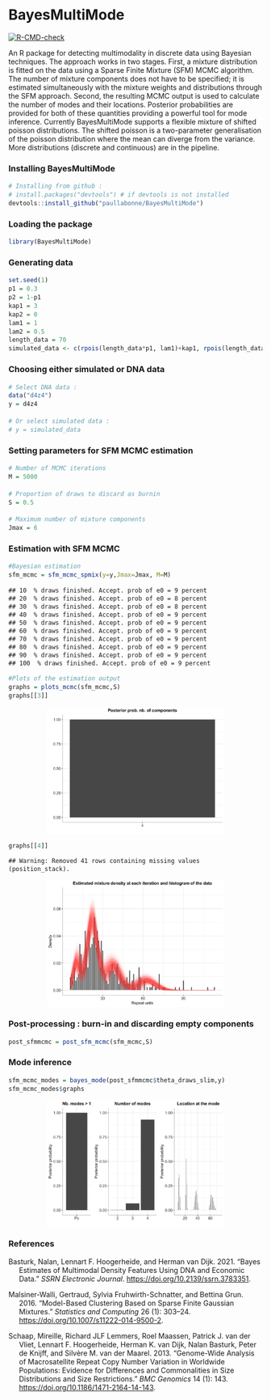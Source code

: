 BayesMultiMode
================

<!-- badges: start -->

[![R-CMD-check](https://github.com/paullabonne/BayesMultiMode/actions/workflows/R-CMD-check.yaml/badge.svg)](https://github.com/paullabonne/BayesMultiMode/actions/workflows/R-CMD-check.yaml)
<!-- badges: end -->

An R package for detecting multimodality in discrete data using Bayesian
techniques. The approach works in two stages. First, a mixture
distribution is fitted on the data using a Sparse Finite Mixture (SFM)
MCMC algorithm. The number of mixture components does not have to be
specified; it is estimated simultaneously with the mixture weights and
distributions through the SFM approach. Second, the resulting MCMC
output is used to calculate the number of modes and their locations.
Posterior probabilities are provided for both of these quantities
providing a powerful tool for mode inference. Currently BayesMultiMode
supports a flexible mixture of shifted poisson distributions. The
shifted poisson is a two-parameter generalisation of the poisson
distribution where the mean can diverge from the variance. More
distributions (discrete and continuous) are in the pipeline.

### Installing BayesMultiMode

``` r
# Installing from github :
# install.packages("devtools") # if devtools is not installed 
devtools::install_github("paullabonne/BayesMultiMode")
```

### Loading the package

``` r
library(BayesMultiMode)
```

### Generating data

``` r
set.seed(1)
p1 = 0.3
p2 = 1-p1
kap1 = 3
kap2 = 0
lam1 = 1
lam2 = 0.5
length_data = 70
simulated_data <- c(rpois(length_data*p1, lam1)+kap1, rpois(length_data*p2, lam2)+kap2)
```

### Choosing either simulated or DNA data

``` r
# Select DNA data :
data("d4z4")
y = d4z4

# Or select simulated data :
# y = simulated_data
```

### Setting parameters for SFM MCMC estimation

``` r
# Number of MCMC iterations 
M = 5000 

# Proportion of draws to discard as burnin
S = 0.5 

# Maximum number of mixture components 
Jmax = 6
```

### Estimation with SFM MCMC

``` r
#Bayesian estimation
sfm_mcmc = sfm_mcmc_spmix(y=y,Jmax=Jmax, M=M)
```

    ## 10  % draws finished. Accept. prob of e0 = 9 percent
    ## 20  % draws finished. Accept. prob of e0 = 8 percent
    ## 30  % draws finished. Accept. prob of e0 = 8 percent
    ## 40  % draws finished. Accept. prob of e0 = 9 percent
    ## 50  % draws finished. Accept. prob of e0 = 9 percent
    ## 60  % draws finished. Accept. prob of e0 = 9 percent
    ## 70  % draws finished. Accept. prob of e0 = 9 percent
    ## 80  % draws finished. Accept. prob of e0 = 9 percent
    ## 90  % draws finished. Accept. prob of e0 = 9 percent
    ## 100  % draws finished. Accept. prob of e0 = 9 percent

``` r
#Plots of the estimation output
graphs = plots_mcmc(sfm_mcmc,S)
graphs[[3]]
```

<img src="README_files/figure-gfm/unnamed-chunk-6-1.png" width="70%" style="display: block; margin: auto;" />

``` r
graphs[[4]]
```

    ## Warning: Removed 41 rows containing missing values (position_stack).

<img src="README_files/figure-gfm/unnamed-chunk-6-2.png" width="70%" style="display: block; margin: auto;" />

### Post-processing : burn-in and discarding empty components

``` r
post_sfmmcmc = post_sfm_mcmc(sfm_mcmc,S)
```

### Mode inference

``` r
sfm_mcmc_modes = bayes_mode(post_sfmmcmc$theta_draws_slim,y)
sfm_mcmc_modes$graphs
```

<img src="README_files/figure-gfm/unnamed-chunk-8-1.png" width="70%" style="display: block; margin: auto;" />

### References

<div id="refs" class="references csl-bib-body hanging-indent">

<div id="ref-basturk_bayes_2021" class="csl-entry">

Basturk, Nalan, Lennart F. Hoogerheide, and Herman van Dijk. 2021.
“Bayes Estimates of Multimodal Density Features Using DNA and Economic
Data.” *SSRN Electronic Journal*.
<https://doi.org/10.2139/ssrn.3783351>.

</div>

<div id="ref-malsiner-walli_model-based_2016" class="csl-entry">

Malsiner-Walli, Gertraud, Sylvia Fruhwirth-Schnatter, and Bettina Grun.
2016. “Model-Based Clustering Based on Sparse Finite Gaussian Mixtures.”
*Statistics and Computing* 26 (1): 303–24.
<https://doi.org/10.1007/s11222-014-9500-2>.

</div>

<div id="ref-schaap_genome-wide_2013" class="csl-entry">

Schaap, Mireille, Richard JLF Lemmers, Roel Maassen, Patrick J. van der
Vliet, Lennart F. Hoogerheide, Herman K. van Dijk, Nalan Basturk, Peter
de Knijff, and Silvère M. van der Maarel. 2013. “Genome-Wide Analysis of
Macrosatellite Repeat Copy Number Variation in Worldwide Populations:
Evidence for Differences and Commonalities in Size Distributions and
Size Restrictions.” *BMC Genomics* 14 (1): 143.
<https://doi.org/10.1186/1471-2164-14-143>.

</div>

</div>
